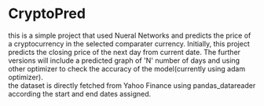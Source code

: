 # CryptoPred

<p>
this is a simple project that used Nueral Networks and predicts the price of a cryptocurrency in the selected comparater currency. Initially, this project predicts the closing price of the next day from current date.
The further versions will include a predicted graph of 'N' number of days and using other optimizer to check the accuracy of the model(currently using adam optimizer).
<br>
the dataset is directly fetched from Yahoo Finance using pandas_datareader according the start and end dates assigned.<br>

</p>
<br>

